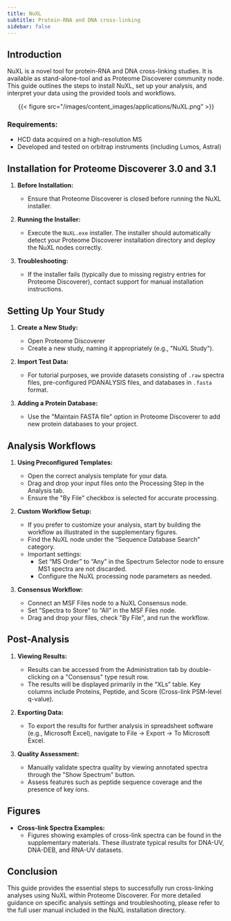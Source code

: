 ```yaml
---
title: NuXL
subtitle: Protein-RNA and DNA cross-linking
sidebar: false
---
```


## Introduction

NuXL is a novel tool for protein-RNA and DNA cross-linking studies. It is available as stand-alone-tool and as Proteome Discoverer community node. This guide outlines the steps to install NuXL, set up your analysis, and interpret your data using the provided tools and workflows.

<center>{{< figure src="/images/content_images/applications/NuXL.png" >}}</center>

### Requirements:

- HCD data acquired on a high-resolution MS
- Developed and tested on orbitrap instruments (including Lumos, Astral)

## Installation for Proteome Discoverer 3.0 and 3.1

1. **Before Installation:**
   - Ensure that Proteome Discoverer is closed before running the NuXL installer.

2. **Running the Installer:**
   - Execute the `NuXL.exe` installer. The installer should automatically detect your Proteome Discoverer installation directory and deploy the NuXL nodes correctly.

3. **Troubleshooting:**
   - If the installer fails (typically due to missing registry entries for Proteome Discoverer), contact support for manual installation instructions.

## Setting Up Your Study

1. **Create a New Study:**
   - Open Proteome Discoverer
   - Create a new study, naming it appropriately (e.g., "NuXL Study").

2. **Import Test Data:**
   - For tutorial purposes, we provide datasets consisting of `.raw` spectra files, pre-configured PDANALYSIS files, and databases in `.fasta` format.

3. **Adding a Protein Database:**
   - Use the "Maintain FASTA file" option in Proteome Discoverer to add new protein databases to your project.

## Analysis Workflows

1. **Using Preconfigured Templates:**
   - Open the correct analysis template for your data.
   - Drag and drop your input files onto the Processing Step in the Analysis tab.
   - Ensure the "By File" checkbox is selected for accurate processing.

2. **Custom Workflow Setup:**
   - If you prefer to customize your analysis, start by building the workflow as illustrated in the supplementary figures.
   - Find the NuXL node under the “Sequence Database Search” category.
   - Important settings:
     - Set “MS Order” to “Any” in the Spectrum Selector node to ensure MS1 spectra are not discarded.
     - Configure the NuXL processing node parameters as needed.

3. **Consensus Workflow:**
   - Connect an MSF Files node to a NuXL Consensus node.
   - Set “Spectra to Store” to “All” in the MSF Files node.
   - Drag and drop your files, check "By File", and run the workflow.

## Post-Analysis

1. **Viewing Results:**
   - Results can be accessed from the Administration tab by double-clicking on a "Consensus" type result row.
   - The results will be displayed primarily in the “XLs” table. Key columns include Proteins, Peptide, and Score (Cross-link PSM-level q-value).

2. **Exporting Data:**
   - To export the results for further analysis in spreadsheet software (e.g., Microsoft Excel), navigate to File -> Export -> To Microsoft Excel.

3. **Quality Assessment:**
   - Manually validate spectra quality by viewing annotated spectra through the "Show Spectrum" button.
   - Assess features such as peptide sequence coverage and the presence of key ions.

## Figures

- **Cross-link Spectra Examples:**
  - Figures showing examples of cross-link spectra can be found in the supplementary materials. These illustrate typical results for DNA-UV, DNA-DEB, and RNA-UV datasets.

## Conclusion

This guide provides the essential steps to successfully run cross-linking analyses using NuXL within Proteome Discoverer. For more detailed guidance on specific analysis settings and troubleshooting, please refer to the full user manual included in the NuXL installation directory.


